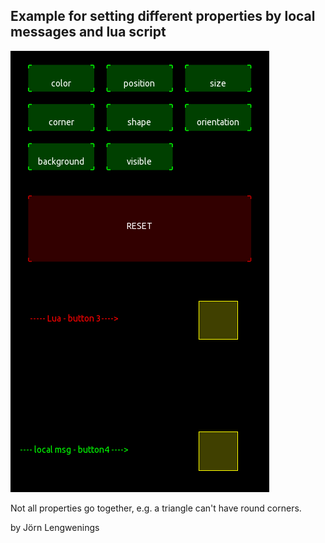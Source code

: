 ## Example for setting different properties by local messages and lua script

![moving faders](many_properties.PNG)

Not all properties go together, e.g. a triangle can't have round corners.

by Jörn Lengwenings
